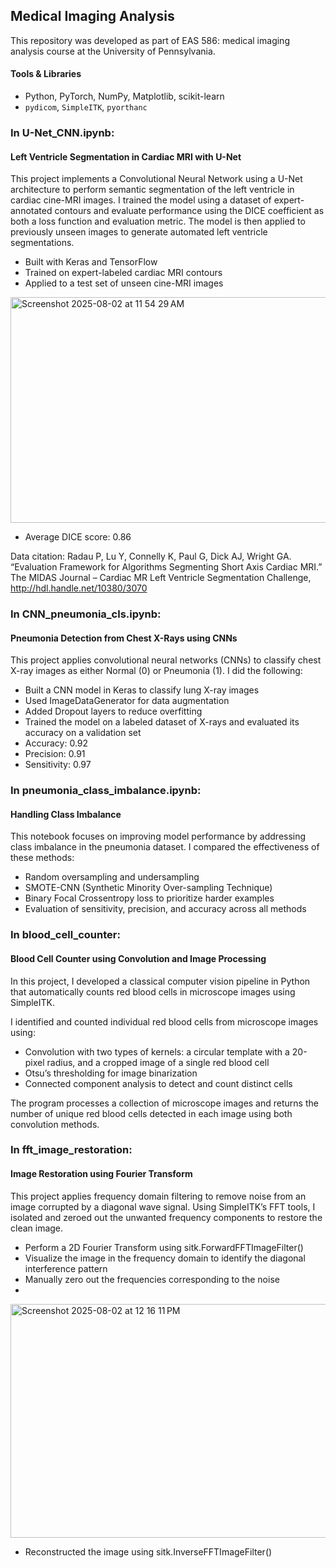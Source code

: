 ## Medical Imaging Analysis

This repository was developed as part of EAS 586: medical imaging analysis course at the University of Pennsylvania.

#### Tools & Libraries
- Python, PyTorch, NumPy, Matplotlib, scikit-learn
- `pydicom`, `SimpleITK`, `pyorthanc`

### In U-Net_CNN.ipynb:
#### Left Ventricle Segmentation in Cardiac MRI with U-Net
This project implements a Convolutional Neural Network using a U-Net architecture to perform semantic segmentation of the left ventricle in cardiac cine-MRI images.
I trained the model using a dataset of expert-annotated contours and evaluate performance using the DICE coefficient as both a loss function and evaluation metric. The model is then applied to previously unseen images to generate automated left ventricle segmentations.

* Built with Keras and TensorFlow
* Trained on expert-labeled cardiac MRI contours
* Applied to a test set of unseen cine-MRI images

<img width="624" height="361" alt="Screenshot 2025-08-02 at 11 54 29 AM" src="https://github.com/user-attachments/assets/7c8d4bb2-2473-456b-b088-97004351c0fe" />

* Average DICE score: 0.86

Data citation:
Radau P, Lu Y, Connelly K, Paul G, Dick AJ, Wright GA. “Evaluation Framework for Algorithms Segmenting Short Axis Cardiac MRI.” The MIDAS Journal – Cardiac MR Left Ventricle Segmentation Challenge, http://hdl.handle.net/10380/3070

### In CNN_pneumonia_cls.ipynb:
#### Pneumonia Detection from Chest X-Rays using CNNs
This project applies convolutional neural networks (CNNs) to classify chest X-ray images as either Normal (0) or Pneumonia (1). I did the following:

* Built a CNN model in Keras to classify lung X-ray images
* Used ImageDataGenerator for data augmentation
* Added Dropout layers to reduce overfitting
* Trained the model on a labeled dataset of X-rays and evaluated its accuracy on a validation set
* Accuracy: 0.92
* Precision: 0.91
* Sensitivity: 0.97


### In pneumonia_class_imbalance.ipynb:
#### Handling Class Imbalance
This notebook focuses on improving model performance by addressing class imbalance in the pneumonia dataset. I compared the effectiveness of these methods:

* Random oversampling and undersampling
* SMOTE-CNN (Synthetic Minority Over-sampling Technique)
* Binary Focal Crossentropy loss to prioritize harder examples
* Evaluation of sensitivity, precision, and accuracy across all methods

### In blood_cell_counter:
#### Blood Cell Counter using Convolution and Image Processing
In this project, I developed a classical computer vision pipeline in Python that automatically counts red blood cells in microscope images using SimpleITK.

I identified and counted individual red blood cells from microscope images using:
* Convolution with two types of kernels: a circular template with a 20-pixel radius, and a cropped image of a single red blood cell
* Otsu’s thresholding for image binarization
* Connected component analysis to detect and count distinct cells

The program processes a collection of microscope images and returns the number of unique red blood cells detected in each image using both convolution methods.

### In fft_image_restoration:
#### Image Restoration using Fourier Transform
This project applies frequency domain filtering to remove noise from an image corrupted by a diagonal wave signal. Using SimpleITK’s FFT tools, I isolated and zeroed out the unwanted frequency components to restore the clean image.
* Perform a 2D Fourier Transform using sitk.ForwardFFTImageFilter()
* Visualize the image in the frequency domain to identify the diagonal interference pattern
* Manually zero out the frequencies corresponding to the noise
* 
<img width="703" height="374" alt="Screenshot 2025-08-02 at 12 16 11 PM" src="https://github.com/user-attachments/assets/1406925e-e464-4c9c-8351-5dc231f89f3a" />

* Reconstructed the image using sitk.InverseFFTImageFilter()
